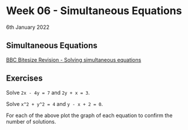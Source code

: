 # Week 06 - Simultaneous Equations

6th January 2022

## Simultaneous Equations

[BBC Bitesize Revision - Solving simultaneous equations](https://www.bbc.co.uk/bitesize/guides/z9y9jty/revision/1)

## Exercises

Solve `2x - 4y = 7` and `2y + x = 3`.

Solve `x^2 + y^2 = 4` and `y - x + 2 = 0`.

For each of the above plot the graph of each equation to confirm the number of solutions.
